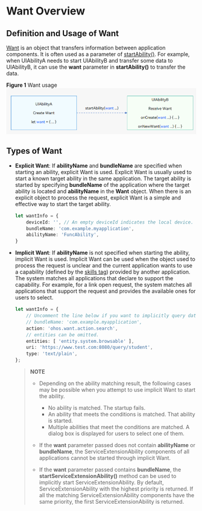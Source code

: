 # Want Overview


## Definition and Usage of Want

[Want](../reference/apis/js-apis-app-ability-want.md) is an object that transfers information between application components. It is often used as a parameter of [startAbility()](../reference/apis/js-apis-inner-application-uiAbilityContext.md#uiabilitycontextstartability). For example, when UIAbilityA needs to start UIAbilityB and transfer some data to UIAbilityB, it can use the **want** parameter in **startAbility()** to transfer the data.

**Figure 1** Want usage 
![usage-of-want](figures/usage-of-want.png)  


## Types of Want

- **Explicit Want**: If **abilityName** and **bundleName** are specified when starting an ability, explicit Want is used.
    Explicit Want is usually used to start a known target ability in the same application. The target ability is started by specifying **bundleName** of the application where the target ability is located and **abilityName** in the **Want** object. When there is an explicit object to process the request, explicit Want is a simple and effective way to start the target ability.
    
  ```ts
  let wantInfo = {
      deviceId: '', // An empty deviceId indicates the local device.
      bundleName: 'com.example.myapplication',
      abilityName: 'FuncAbility',
  }
  ```

- **Implicit Want**: If **abilityName** is not specified when starting the ability, implicit Want is used.
  Implicit Want can be used when the object used to process the request is unclear and the current application wants to use a capability (defined by the [skills tag](../quick-start/module-configuration-file.md#skills)) provided by another application. The system matches all applications that declare to support the capability. For example, for a link open request, the system matches all applications that support the request and provides the available ones for users to select.

  
  ```ts
  let wantInfo = {
      // Uncomment the line below if you want to implicitly query data only in the specific bundle.
      // bundleName: 'com.example.myapplication',
      action: 'ohos.want.action.search',
      // entities can be omitted.
      entities: [ 'entity.system.browsable' ],
      uri: 'https://www.test.com:8080/query/student',
      type: 'text/plain',
  };
  ```

  > **NOTE**
  > - Depending on the ability matching result, the following cases may be possible when you attempt to use implicit Want to start the ability.
  >   - No ability is matched. The startup fails.
  >   - An ability that meets the conditions is matched. That ability is started.
  >   - Multiple abilities that meet the conditions are matched. A dialog box is displayed for users to select one of them.
  > 
  > - If the **want** parameter passed does not contain **abilityName** or **bundleName**, the ServiceExtensionAbility components of all applications cannot be started through implicit Want.
  > 
  > - If the **want** parameter passed contains **bundleName**, the **startServiceExtensionAbility()** method can be used to implicitly start ServiceExtensionAbility. By default, ServiceExtensionAbility with the highest priority is returned. If all the matching ServiceExtensionAbility components have the same priority, the first ServiceExtensionAbility is returned.
